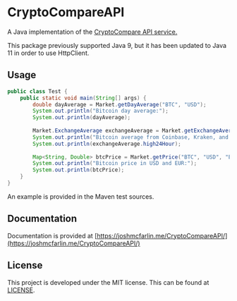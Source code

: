 # CryptoCompareAPI
A Java implementation of the [CryptoCompare API service.](https://min-api.cryptocompare.com/)

This package previously supported Java 9, but it has been updated to Java 11 in order to use HttpClient.

## Usage
```java
public class Test {
    public static void main(String[] args) {
        double dayAverage = Market.getDayAverage("BTC", "USD");
        System.out.println("Bitcoin day average:");
        System.out.println(dayAverage);
        
        Market.ExchangeAverage exchangeAverage = Market.getExchangeAverage("BTC", "USD", "Coinbase", "Kraken", "Bitstamp");
        System.out.println("Bitcoin average from Coinbase, Kraken, and Bitstamp:");
        System.out.println(exchangeAverage.high24Hour);
        
        Map<String, Double> btcPrice = Market.getPrice("BTC", "USD", "EUR");
        System.out.println("Bitcoin price in USD and EUR:");
        System.out.println(btcPrice);
    }
}
```

An example is provided in the Maven test sources.

## Documentation

Documentation is provided at [https://joshmcfarlin.me/CryptoCompareAPI/](https://joshmcfarlin.me/CryptoCompareAPI/)

## License
This project is developed under the MIT license. This can be found at [LICENSE](LICENSE).
